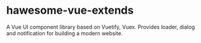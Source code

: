 # hawesome-vue-extends
A Vue UI component library based on Vuetify, Vuex. Provides loader, dialog and notification for building a modern website.

